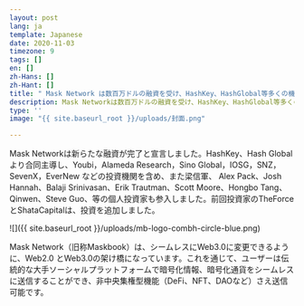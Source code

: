 ```yaml
---
layout: post
lang: ja
template: Japanese
date: 2020-11-03
timezone: 9
tags: []
en: []
zh-Hans: []
zh-Hant: []
title: " Mask Network は数百万ドルの融資を受け、HashKey、HashGlobal等多くの機関が投資に参入"
description: Mask Networkは数百万ドルの融資を受け、HashKey、HashGlobal等多くの機関が投資に参入
type: ''
image: "{{ site.baseurl_root }}/uploads/封面.png"

---
```

Mask Networkは新らたな融資が完了と宣言しました。HashKey、Hash Globalより合同主導し、Youbi，Alameda Research，Sino Global，IOSG，SNZ，SevenX，EverNew などの投資機関を含め、また梁信軍、 Alex Pack、Josh Hannah、Balaji Srinivasan、Erik Trautman、Scott Moore、Hongbo Tang、Qinwen、Steve Guo、等の個人投資家も参入しました。前回投資家のTheForceとShataCapitalは、投資を追加しました。

![]({{ site.baseurl_root }}/uploads/mb-logo-combh-circle-blue.png)

Mask Network（旧称Maskbook）は、シームレスにWeb3.0に変更できるように、Web2.0 とWeb3.0の架け橋になっています。これを通じて、ユーザーは伝統的な大手ソーシャルプラットフォームで暗号化情報、暗号化通貨をシームレスに送信することができ、非中央集権型機能（DeFi、NFT、DAOなど）さえ送信可能です。